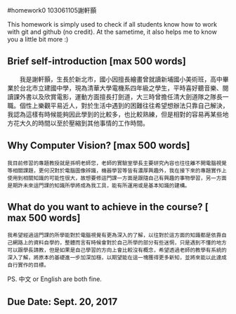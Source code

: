 ﻿#homework0                    103061105謝軒顥

This homework is simply used to check if all students know how to work with git and github (no credit).
At the sametime, it also helps me to know you a little bit more :)

## Brief self-introduction [max 500 words]

　　我是謝軒顥，生長於新北市，國小因擅長繪畫曾就讀新埔國小美術班，高中畢業於台北市立建國中學，現為清華大學電機系四年級之學生，平時喜好聽音樂、閱讀課外書以及欣賞電影，運動方面擅長打劍道，大三時曾擔任清大劍道隊之隊長一職。個性上樂觀平易近人，對於生活中遇到的困難往往希望想辦法只靠自己解決，我認為這樣有時候能夠因此學到的比較多，也比較熟練，但是相對的容易再某些地方花大久的時間以至於壓縮到其他事情的工作時間。

## Why Computer Vision? [max 500 words]

	我目前修習的專題教授就是孫明老師您，老師的實驗室學長主要研究內容也往往離不開電腦視覺等相關課題，更何況對於電腦圖像辨識，機器學習等皆有濃厚興趣外，我在接下來的專題實作上使用到相關知識的可能性很大，故想要修這門課一方面是跟隨自己有興趣的事物學習，另一方面是期許未來這門課的知識所學將成為我工具，能有所運用或是基本知識的建構。


## What do you want to achieve in the course? [ max 500 words]

	我希望經過這門課的所學能對於電腦視覺有更為深入的了解，以往對於這方面的知識都是依靠自己網路上的資料自學的，整體而言有時候會對於自己所學的部分有些迷惘，只是遇到不懂的地方可以跟學長請教，但是如果是自己學習的方向上會比較沒有概念，希望透過老師的教學有系統的深入了解，將原本的基礎進一步加深加穩，以期望能在這一塊獲得更多新知，並將來能以此達成自行實作的目標。

PS. 中文 or English are both fine.

## Due Date: Sept. 20, 2017
